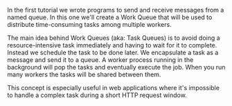 In the first tutorial we wrote programs to send and receive messages from a named queue. In this one we'll create a Work Queue that will be used to distribute 
time-consuming tasks among multiple workers.

The main idea behind Work Queues (aka: Task Queues) is to avoid doing a resource-intensive task immediately and having to wait for it to complete. Instead we 
schedule the task to be done later. We encapsulate a task as a message and send it to a queue. A worker process running in the background will pop the tasks 
and eventually execute the job. When you run many workers the tasks will be shared between them.

This concept is especially useful in web applications where it's impossible to handle a complex task during a short HTTP request window.